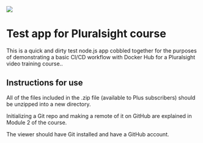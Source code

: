 [![](https://images.microbadger.com/badges/image/mannuelf/docker-ci.svg)](https://microbadger.com/images/mannuelf/docker-ci "Get your own image badge on microbadger.com")

# Test app for Pluralsight course

This is a quick and dirty test node.js app cobbled together for the purposes of demonstrating a basic CI/CD workflow with Docker Hub for a Pluralsight video training course..

## Instructions for use

All of the files included in the .zip file (available to Plus subscribers) should be unzipped into a new directory.

Initializing a Git repo and making a remote of it on GitHub are explained in Module 2 of the course.

The viewer should have Git installed and have a GitHub account.
